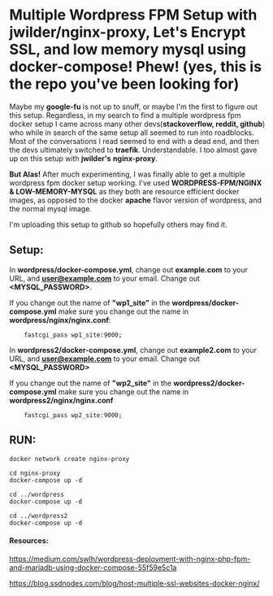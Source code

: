 # Multiple Wordpress FPM Setup with jwilder/nginx-proxy, Let's Encrypt SSL, and low memory mysql using docker-compose! Phew! (yes, this is the repo you've been looking for)

Maybe my **google-fu** is not up to snuff, or maybe I'm the first to figure out this setup. Regardless, in my search to find a multiple wordpress fpm docker setup I came across many other devs(**stackoverflow, reddit, github**) who while in search of the same setup all seemed to run into roadblocks. Most of the conversations I read seemed to end with a dead end, and then the devs ultimately switched to **traefik**. Understandable. I too almost gave up on this setup with **jwilder's** **nginx-proxy**.

**But Alas!** After much experimenting, I was finally able to get a multiple wordpress fpm docker setup working. I've used **WORDPRESS-FPM/NGINX & LOW-MEMORY-MYSQL** as they both are resource efficient docker images, as opposed to the docker **apache** flavor version of wordpress, and the normal mysql image.

I'm uploading this setup to github so hopefully others may find it.

## Setup:
In **wordpress/docker-compose.yml**, change out **example.com** to your URL, and **user@example.com** to your email. Change out **<MYSQL_PASSWORD>**.

If you change out the name of **"wp1_site"** in the **wordpress/docker-compose.yml** make sure you change out the name in **wordpress/nginx/nginx.conf**:
```
    fastcgi_pass wp1_site:9000;
```
In **wordpress2/docker-compose.yml**, change out **example2.com** to your URL, and **user@example.com** to your email. Change out **<MYSQL_PASSWORD>**

If you change out the name of **"wp2_site"** in the **wordpress2/docker-compose.yml** make sure you change out the name in **wordpress2/nginx/nginx.conf**
```
    fastcgi_pass wp2_site:9000;
```
## RUN:
```
docker network create nginx-proxy

cd nginx-proxy
docker-compose up -d

cd ../wordpress
docker-compose up -d

cd ../wordpress2
docker-compose up -d
```

#### Resources:
https://medium.com/swlh/wordpress-deployment-with-nginx-php-fpm-and-mariadb-using-docker-compose-55f59e5c1a

https://blog.ssdnodes.com/blog/host-multiple-ssl-websites-docker-nginx/
